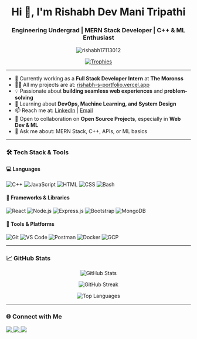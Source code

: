 <h1 align="center">Hi 👋, I'm Rishabh Dev Mani Tripathi</h1>
<h3 align="center">Engineering Undergrad | MERN Stack Developer | C++ & ML Enthusiast</h3>

<p align="center">
  <img src="https://komarev.com/ghpvc/?username=rishabh17113012&label=Profile%20views&color=0e75b6&style=flat" alt="rishabh17113012" />
</p>

<p align="center">
  <a href="https://github.com/ryo-ma/github-profile-trophy">
    <img src="https://github-profile-trophy.vercel.app/?username=rishabh17113012&theme=algolia" alt="Trophies" />
  </a>
</p>

---

- 🔭 Currently working as a **Full Stack Developer Intern** at **The Moronss**
- 👨‍💻 All my projects are at: [rishabh-s-portfolio.vercel.app](https://rishabh-s-portfolio.vercel.app)
- 💡 Passionate about **building seamless web experiences** and **problem-solving**
- 🧠 Learning about **DevOps, Machine Learning, and System Design**
- 📫 Reach me at: [LinkedIn](https://www.linkedin.com/in/rishabh-dev-mani-tripathi-92a8b724a) | [Email](mailto:rishabhtripathi736@gmail.com)
- 🤝 Open to collaboration on **Open Source Projects**, especially in **Web Dev & ML**
- 💬 Ask me about: MERN Stack, C++, APIs, or ML basics

---

### 🛠️ Tech Stack & Tools

#### 💻 Languages
![C++](https://img.shields.io/badge/C++-00599C?style=flat&logo=cplusplus&logoColor=white)
![JavaScript](https://img.shields.io/badge/JavaScript-F7DF1E?style=flat&logo=javascript&logoColor=black)
![HTML](https://img.shields.io/badge/HTML5-E34F26?style=flat&logo=html5&logoColor=white)
![CSS](https://img.shields.io/badge/CSS3-1572B6?style=flat&logo=css3&logoColor=white)
![Bash](https://img.shields.io/badge/Bash-121011?style=flat&logo=gnu-bash&logoColor=white)

#### 🧱 Frameworks & Libraries
![React](https://img.shields.io/badge/React-20232A?style=flat&logo=react&logoColor=61DAFB)
![Node.js](https://img.shields.io/badge/Node.js-339933?style=flat&logo=nodedotjs&logoColor=white)
![Express.js](https://img.shields.io/badge/Express.js-000000?style=flat&logo=express&logoColor=white)
![Bootstrap](https://img.shields.io/badge/Bootstrap-563D7C?style=flat&logo=bootstrap&logoColor=white)
![MongoDB](https://img.shields.io/badge/MongoDB-4EA94B?style=flat&logo=mongodb&logoColor=white)

#### 🧰 Tools & Platforms
![Git](https://img.shields.io/badge/Git-F05032?style=flat&logo=git&logoColor=white)
![VS Code](https://img.shields.io/badge/VS%20Code-007ACC?style=flat&logo=visual-studio-code&logoColor=white)
![Postman](https://img.shields.io/badge/Postman-FF6C37?style=flat&logo=postman&logoColor=white)
![Docker](https://img.shields.io/badge/Docker-2496ED?style=flat&logo=docker&logoColor=white)
![GCP](https://img.shields.io/badge/Google%20Cloud-4285F4?style=flat&logo=googlecloud&logoColor=white)

---

### 📈 GitHub Stats

<p align="center">
  <img src="https://github-readme-stats.vercel.app/api?username=rishabh17113012&show_icons=true&theme=radical" alt="GitHub Stats" />
</p>
<p align="center">
  <img src="https://github-readme-streak-stats.herokuapp.com/?user=rishabh17113012&theme=radical" alt="GitHub Streak" />
</p>
<p align="center">
  <img src="https://github-readme-stats.vercel.app/api/top-langs/?username=rishabh17113012&layout=compact&theme=radical" alt="Top Languages" />
</p>

---

### 🌐 Connect with Me

<p align="left">
  <a href="https://www.linkedin.com/in/rishabh-dev-mani-tripathi-92a8b724a" target="_blank">
    <img src="https://img.shields.io/badge/LinkedIn-0A66C2?style=flat&logo=linkedin&logoColor=white" />
  </a>
  <a href="mailto:rishabhtripathi736@gmail.com">
    <img src="https://img.shields.io/badge/Gmail-D14836?style=flat&logo=gmail&logoColor=white" />
  </a>
  <a href="https://rishabh-s-portfolio.vercel.app" target="_blank">
    <img src="https://img.shields.io/badge/Portfolio-000?style=flat&logo=vercel&logoColor=white" />
  </a>
</p>
